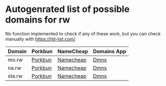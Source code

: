 # Autogenrated list of possible domains for rw

No function implemented to check if any of these work, but you can check manually with https://tld-list.com/

| Domain | Porkbun | NameCheap | Domains App |
|---|---|---|---|
| mo.rw | [Porkbun](https://porkbun.com/checkout/search?prb=e814663da1&tlds=&idnLanguage=&search=search&q=mo.rw) | [Namecheap](https://www.namecheap.com/domains/registration/results/?domain=mo.rw) | [Dmns](https://dmns.app/domains?q=mo.rw) |
| na.rw | [Porkbun](https://porkbun.com/checkout/search?prb=e814663da1&tlds=&idnLanguage=&search=search&q=na.rw) | [Namecheap](https://www.namecheap.com/domains/registration/results/?domain=na.rw) | [Dmns](https://dmns.app/domains?q=na.rw) |
| sta.rw | [Porkbun](https://porkbun.com/checkout/search?prb=e814663da1&tlds=&idnLanguage=&search=search&q=sta.rw) | [Namecheap](https://www.namecheap.com/domains/registration/results/?domain=sta.rw) | [Dmns](https://dmns.app/domains?q=sta.rw) |
